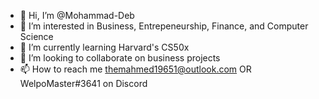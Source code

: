 - 👋 Hi, I’m @Mohammad-Deb
- 👀 I’m interested in Business, Entrepeneurship, Finance, and Computer Science
- 🌱 I’m currently learning Harvard's CS50x
- 💞️ I’m looking to collaborate on business projects
- 📫 How to reach me themahmed19651@outlook.com OR WelpoMaster#3641 on Discord

<!---
Mohammad-Deb/Mohammad-Deb is a ✨ special ✨ repository because its `README.md` (this file) appears on your GitHub profile.
You can click the Preview link to take a look at your changes.
--->

